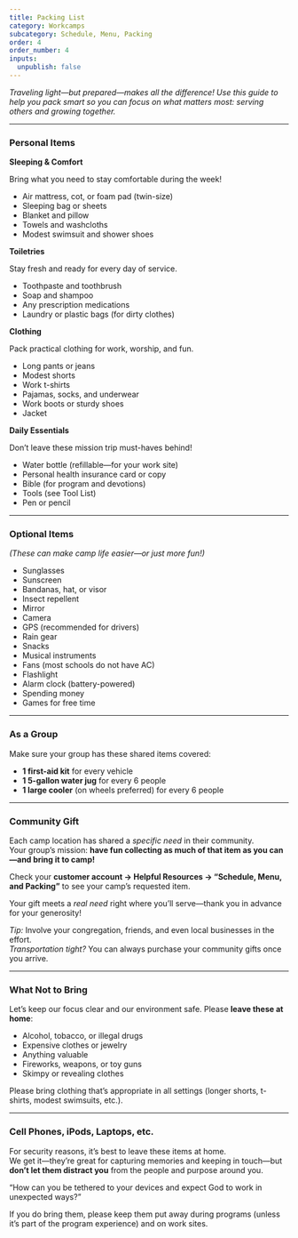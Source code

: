 ```yaml
---
title: Packing List
category: Workcamps
subcategory: Schedule, Menu, Packing
order: 4
order_number: 4
inputs:
  unpublish: false
---
```

*Traveling light—but prepared—makes all the difference! Use this guide to help you pack smart so you can focus on what matters most: serving others and growing together.*

---

### **Personal Items**

**Sleeping & Comfort**

Bring what you need to stay comfortable during the week!

* Air mattress, cot, or foam pad (twin-size)
* Sleeping bag or sheets
* Blanket and pillow
* Towels and washcloths
* Modest swimsuit and shower shoes

**Toiletries**

Stay fresh and ready for every day of service.

* Toothpaste and toothbrush
* Soap and shampoo
* Any prescription medications
* Laundry or plastic bags (for dirty clothes)

**Clothing**

Pack practical clothing for work, worship, and fun.

* Long pants or jeans
* Modest shorts
* Work t-shirts
* Pajamas, socks, and underwear
* Work boots or sturdy shoes
* Jacket

**Daily Essentials**

Don’t leave these mission trip must-haves behind!

* Water bottle (refillable—for your work site)
* Personal health insurance card or copy
* Bible (for program and devotions)
* Tools (see Tool List)
* Pen or pencil

---

### **Optional Items**

*(These can make camp life easier—or just more fun!)*

* Sunglasses
* Sunscreen
* Bandanas, hat, or visor
* Insect repellent
* Mirror
* Camera
* GPS (recommended for drivers)
* Rain gear
* Snacks
* Musical instruments
* Fans (most schools do not have AC)
* Flashlight
* Alarm clock (battery-powered)
* Spending money
* Games for free time

---

### **As a Group**

Make sure your group has these shared items covered:

* **1 first-aid kit** for every vehicle
* **1 5-gallon water jug** for every 6 people
* **1 large cooler** (on wheels preferred) for every 6 people

---

### **Community Gift**

Each camp location has shared a *specific need* in their community.<br>Your group’s mission: **have fun collecting as much of that item as you can—and bring it to camp!**

Check your **customer account → Helpful Resources → “Schedule, Menu, and Packing”** to see your camp’s requested item.

Your gift meets a *real need* right where you’ll serve—thank you in advance for your generosity!

*Tip:* Involve your congregation, friends, and even local businesses in the effort.<br>*Transportation tight?* You can always purchase your community gifts once you arrive.

---

### **What Not to Bring**

Let’s keep our focus clear and our environment safe. Please **leave these at home**:

* Alcohol, tobacco, or illegal drugs
* Expensive clothes or jewelry
* Anything valuable
* Fireworks, weapons, or toy guns
* Skimpy or revealing clothes

Please bring clothing that’s appropriate in all settings (longer shorts, t-shirts, modest swimsuits, etc.).

---

### **Cell Phones, iPods, Laptops, etc.**

For security reasons, it’s best to leave these items at home.<br>We get it—they’re great for capturing memories and keeping in touch—but **don’t let them distract you** from the people and purpose around you.

“How can you be tethered to your devices and expect God to work in unexpected ways?”

If you do bring them, please keep them put away during programs (unless it’s part of the program experience) and on work sites.

&nbsp;